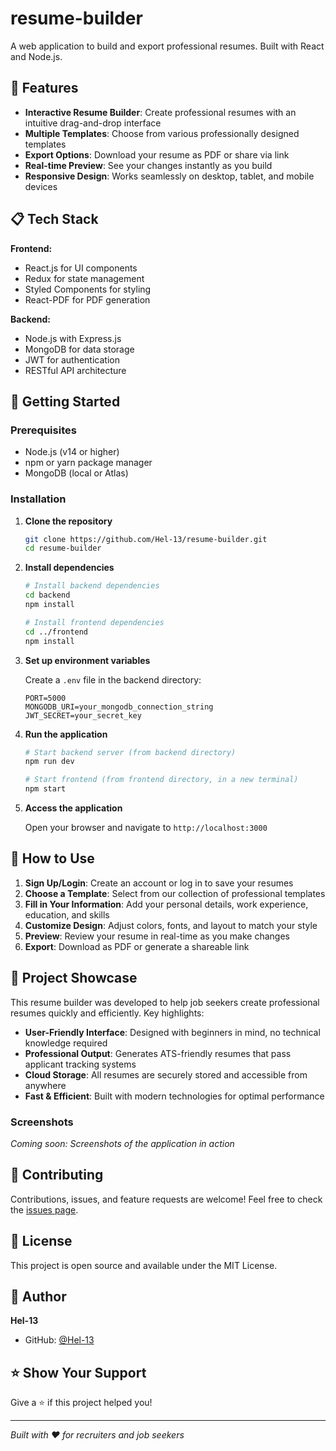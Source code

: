 # resume-builder

A web application to build and export professional resumes. Built with React and Node.js.

## 🚀 Features

- **Interactive Resume Builder**: Create professional resumes with an intuitive drag-and-drop interface
- **Multiple Templates**: Choose from various professionally designed templates
- **Export Options**: Download your resume as PDF or share via link
- **Real-time Preview**: See your changes instantly as you build
- **Responsive Design**: Works seamlessly on desktop, tablet, and mobile devices

## 📋 Tech Stack

**Frontend:**
- React.js for UI components
- Redux for state management
- Styled Components for styling
- React-PDF for PDF generation

**Backend:**
- Node.js with Express.js
- MongoDB for data storage
- JWT for authentication
- RESTful API architecture

## 🎯 Getting Started

### Prerequisites

- Node.js (v14 or higher)
- npm or yarn package manager
- MongoDB (local or Atlas)

### Installation

1. **Clone the repository**
   ```bash
   git clone https://github.com/Hel-13/resume-builder.git
   cd resume-builder
   ```

2. **Install dependencies**
   ```bash
   # Install backend dependencies
   cd backend
   npm install
   
   # Install frontend dependencies
   cd ../frontend
   npm install
   ```

3. **Set up environment variables**
   
   Create a `.env` file in the backend directory:
   ```
   PORT=5000
   MONGODB_URI=your_mongodb_connection_string
   JWT_SECRET=your_secret_key
   ```

4. **Run the application**
   
   ```bash
   # Start backend server (from backend directory)
   npm run dev
   
   # Start frontend (from frontend directory, in a new terminal)
   npm start
   ```

5. **Access the application**
   
   Open your browser and navigate to `http://localhost:3000`

## 📖 How to Use

1. **Sign Up/Login**: Create an account or log in to save your resumes
2. **Choose a Template**: Select from our collection of professional templates
3. **Fill in Your Information**: Add your personal details, work experience, education, and skills
4. **Customize Design**: Adjust colors, fonts, and layout to match your style
5. **Preview**: Review your resume in real-time as you make changes
6. **Export**: Download as PDF or generate a shareable link

## 🌟 Project Showcase

This resume builder was developed to help job seekers create professional resumes quickly and efficiently. Key highlights:

- **User-Friendly Interface**: Designed with beginners in mind, no technical knowledge required
- **Professional Output**: Generates ATS-friendly resumes that pass applicant tracking systems
- **Cloud Storage**: All resumes are securely stored and accessible from anywhere
- **Fast & Efficient**: Built with modern technologies for optimal performance

### Screenshots

*Coming soon: Screenshots of the application in action*

## 🤝 Contributing

Contributions, issues, and feature requests are welcome! Feel free to check the [issues page](https://github.com/Hel-13/resume-builder/issues).

## 📝 License

This project is open source and available under the MIT License.

## 👤 Author

**Hel-13**
- GitHub: [@Hel-13](https://github.com/Hel-13)

## ⭐ Show Your Support

Give a ⭐️ if this project helped you!

---

*Built with ❤️ for recruiters and job seekers*
